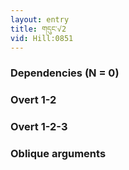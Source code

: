 ```yaml
---
layout: entry
title: གདུང་√2
vid: Hill:0851
---
```

### Dependencies (N = 0)


### Overt 1-2


### Overt 1-2-3


### Oblique arguments
